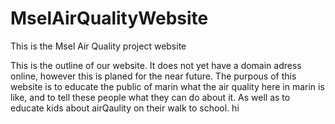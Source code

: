 # MselAirQualityWebsite
This is the Msel Air Quality project website

This is the outline of our website. It does not yet have a domain adress online, however this is planed for the near future.
The purpous of this website is to educate the public of marin what the air quality here in marin is like, and to tell these people what they can do about it. As well as to educate kids about airQaulity on their walk to school.
hi
